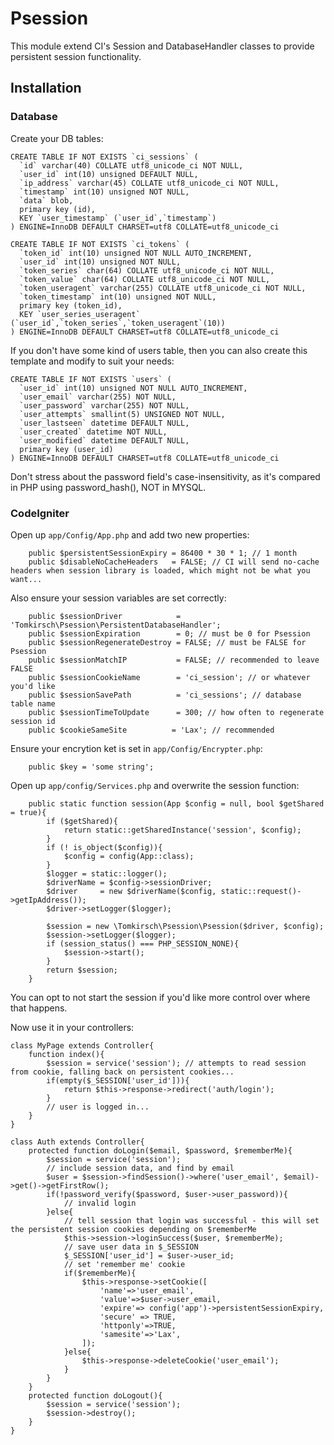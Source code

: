 # Psession
This module extend CI's Session and DatabaseHandler classes to provide persistent session functionality.

## Installation

### Database
Create your DB tables:
```
CREATE TABLE IF NOT EXISTS `ci_sessions` (
  `id` varchar(40) COLLATE utf8_unicode_ci NOT NULL,
  `user_id` int(10) unsigned DEFAULT NULL,
  `ip_address` varchar(45) COLLATE utf8_unicode_ci NOT NULL,
  `timestamp` int(10) unsigned NOT NULL,
  `data` blob,
  primary key (id),
  KEY `user_timestamp` (`user_id`,`timestamp`)
) ENGINE=InnoDB DEFAULT CHARSET=utf8 COLLATE=utf8_unicode_ci

CREATE TABLE IF NOT EXISTS `ci_tokens` (
  `token_id` int(10) unsigned NOT NULL AUTO_INCREMENT,
  `user_id` int(10) unsigned NOT NULL,
  `token_series` char(64) COLLATE utf8_unicode_ci NOT NULL,
  `token_value` char(64) COLLATE utf8_unicode_ci NOT NULL,
  `token_useragent` varchar(255) COLLATE utf8_unicode_ci NOT NULL,
  `token_timestamp` int(10) unsigned NOT NULL,
  primary key (token_id),
  KEY `user_series_useragent` (`user_id`,`token_series`,`token_useragent`(10))
) ENGINE=InnoDB DEFAULT CHARSET=utf8 COLLATE=utf8_unicode_ci
```
If you don't have some kind of users table, then you can also create this template and modify to suit your needs:
```
CREATE TABLE IF NOT EXISTS `users` (
  `user_id` int(10) unsigned NOT NULL AUTO_INCREMENT,
  `user_email` varchar(255) NOT NULL,
  `user_password` varchar(255) NOT NULL,
  `user_attempts` smallint(5) UNSIGNED NOT NULL,
  `user_lastseen` datetime DEFAULT NULL,
  `user_created` datetime NOT NULL,
  `user_modified` datetime DEFAULT NULL,
  primary key (user_id)
) ENGINE=InnoDB DEFAULT CHARSET=utf8 COLLATE=utf8_unicode_ci
```
Don't stress about the password field's case-insensitivity, as it's compared in PHP using password_hash(), NOT in MYSQL.

### CodeIgniter
Open up `app/Config/App.php` and add two new properties:

```
	public $persistentSessionExpiry	= 86400 * 30 * 1; // 1 month
	public $disableNoCacheHeaders 	= FALSE; // CI will send no-cache headers when session library is loaded, which might not be what you want...
```
Also ensure your session variables are set correctly:
```
	public $sessionDriver            = 'Tomkirsch\Psession\PersistentDatabaseHandler';
	public $sessionExpiration        = 0; // must be 0 for Psession
	public $sessionRegenerateDestroy = FALSE; // must be FALSE for Psession
	public $sessionMatchIP           = FALSE; // recommended to leave FALSE
	public $sessionCookieName        = 'ci_session'; // or whatever you'd like
	public $sessionSavePath          = 'ci_sessions'; // database table name
	public $sessionTimeToUpdate      = 300; // how often to regenerate session id
	public $cookieSameSite 			= 'Lax'; // recommended
```
Ensure your encrytion ket is set in `app/Config/Encrypter.php`:
```
	public $key = 'some string';
```
Open up `app/config/Services.php` and overwrite the session function:
```
	public static function session(App $config = null, bool $getShared = true){
		if ($getShared){
			return static::getSharedInstance('session', $config);
		}
		if (! is_object($config)){
			$config = config(App::class);
		}
		$logger = static::logger();
		$driverName = $config->sessionDriver;
		$driver     = new $driverName($config, static::request()->getIpAddress());
		$driver->setLogger($logger);

		$session = new \Tomkirsch\Psession\Psession($driver, $config);
		$session->setLogger($logger);
		if (session_status() === PHP_SESSION_NONE){
			$session->start();
		}
		return $session;
	}
```
You can opt to not start the session if you'd like more control over where that happens.

Now use it in your controllers:
```
class MyPage extends Controller{
	function index(){
		$session = service('session'); // attempts to read session from cookie, falling back on persistent cookies...
		if(empty($_SESSION['user_id'])){
			return $this->response->redirect('auth/login');
		}
		// user is logged in...
	}
}

class Auth extends Controller{
	protected function doLogin($email, $password, $rememberMe){
		$session = service('session');
		// include session data, and find by email
		$user = $session->findSession()->where('user_email', $email)->get()->getFirstRow();
		if(!password_verify($password, $user->user_password)){
			// invalid login
		}else{
			// tell session that login was successful - this will set the persistent session cookies depending on $rememberMe
			$this->session->loginSuccess($user, $rememberMe);
			// save user data in $_SESSION
			$_SESSION['user_id'] = $user->user_id;
			// set 'remember me' cookie
			if($rememberMe){
				$this->response->setCookie([
					'name'=>'user_email',
					'value'=>$user->user_email,
					'expire'=> config('app')->persistentSessionExpiry,
					'secure' => TRUE,
					'httponly'=>TRUE,
					'samesite'=>'Lax',
				]);
			}else{
				$this->response->deleteCookie('user_email');
			}
		}
	}
	protected function doLogout(){
		$session = service('session');
		$session->destroy();
	}
}

```